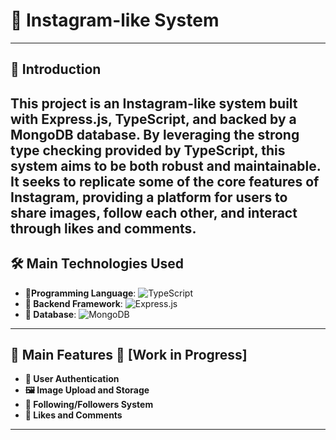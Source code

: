 # 📸 Instagram-like System

---

## 🌟 Introduction

## This project is an Instagram-like system built with **Express.js**, **TypeScript**, and backed by a **MongoDB** database. By leveraging the strong type checking provided by TypeScript, this system aims to be both robust and maintainable. It seeks to replicate some of the core features of Instagram, providing a platform for users to share images, follow each other, and interact through likes and comments.

## 🛠 Main Technologies Used

- **🔨Programming Language**: ![TypeScript](https://shields.io/badge/TypeScript-3178C6?logo=TypeScript&logoColor=FFF&style=flat-square)
- **🎯 Backend Framework**: ![Express.js](https://img.shields.io/badge/-Express.js-grey?logo=express)
- **💾 Database**: ![MongoDB](https://img.shields.io/badge/-MongoDB-grey?logo=mongodb)

---

## 🌈 Main Features 🚧 [Work in Progress]

- **🔐 User Authentication**
- **🖼 Image Upload and Storage**
- **👥 Following/Followers System**
- **💬 Likes and Comments**

---
